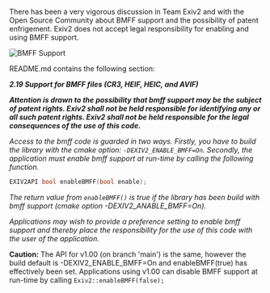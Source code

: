 There has been a very vigorous discussion in Team Exiv2 and with the Open Source Community about BMFF support and the possibility of patent enfrigement.  Exiv2 does not accept legal responsibility for enabling and using BMFF support.

![BMFF Support](https://user-images.githubusercontent.com/529982/131215766-adf04e0e-07a7-4df3-820c-e07b82fe4cf2.jpg)

README.md contains the following section:

_**2.19 Support for BMFF files (CR3, HEIF, HEIC, and AVIF)**_

_**Attention is drawn to the possibility that bmff support may be the subject of patent rights. _Exiv2 shall not be held responsible for identifying any or all such patent rights.  Exiv2 shall not be held responsible for the legal consequences of the use of this code_.**_

_Access to the bmff code is guarded in two ways.  Firstly, you have to build the library with the cmake option: `-DEXIV2_ENABLE_BMFF=On`.  Secondly, the application must enable bmff support at run-time by calling the following function._

```cpp
EXIV2API bool enableBMFF(bool enable);
```

_The return value from `enableBMFF()` is true if the library has been build with bmff support (cmake option -DEXIV2_ANABLE_BMFF=On)._

_Applications may wish to provide a preference setting to enable bmff support and thereby place the responsibility for the use of this code with the user of the application._

**Caution:** The API for v1.00 (on branch 'main') is the same, however the build default is -DEXIV2_ENABLE_BMFF=On and enableBMFF(true) has effectively been set.  Applications using v1.00 can disable BMFF support at run-time by calling `Exiv2::enableBMFF(false);`